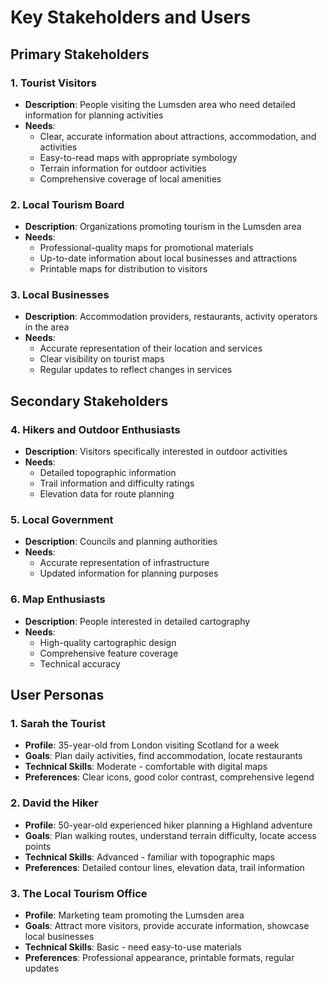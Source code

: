 # Key Stakeholders and Users

## Primary Stakeholders

### 1. Tourist Visitors
- **Description**: People visiting the Lumsden area who need detailed information for planning activities
- **Needs**: 
  - Clear, accurate information about attractions, accommodation, and activities
  - Easy-to-read maps with appropriate symbology
  - Terrain information for outdoor activities
  - Comprehensive coverage of local amenities

### 2. Local Tourism Board
- **Description**: Organizations promoting tourism in the Lumsden area
- **Needs**:
  - Professional-quality maps for promotional materials
  - Up-to-date information about local businesses and attractions
  - Printable maps for distribution to visitors

### 3. Local Businesses
- **Description**: Accommodation providers, restaurants, activity operators in the area
- **Needs**:
  - Accurate representation of their location and services
  - Clear visibility on tourist maps
  - Regular updates to reflect changes in services

## Secondary Stakeholders

### 4. Hikers and Outdoor Enthusiasts
- **Description**: Visitors specifically interested in outdoor activities
- **Needs**:
  - Detailed topographic information
  - Trail information and difficulty ratings
  - Elevation data for route planning

### 5. Local Government
- **Description**: Councils and planning authorities
- **Needs**:
  - Accurate representation of infrastructure
  - Updated information for planning purposes

### 6. Map Enthusiasts
- **Description**: People interested in detailed cartography
- **Needs**:
  - High-quality cartographic design
  - Comprehensive feature coverage
  - Technical accuracy

## User Personas

### 1. Sarah the Tourist
- **Profile**: 35-year-old from London visiting Scotland for a week
- **Goals**: Plan daily activities, find accommodation, locate restaurants
- **Technical Skills**: Moderate - comfortable with digital maps
- **Preferences**: Clear icons, good color contrast, comprehensive legend

### 2. David the Hiker
- **Profile**: 50-year-old experienced hiker planning a Highland adventure
- **Goals**: Plan walking routes, understand terrain difficulty, locate access points
- **Technical Skills**: Advanced - familiar with topographic maps
- **Preferences**: Detailed contour lines, elevation data, trail information

### 3. The Local Tourism Office
- **Profile**: Marketing team promoting the Lumsden area
- **Goals**: Attract more visitors, provide accurate information, showcase local businesses
- **Technical Skills**: Basic - need easy-to-use materials
- **Preferences**: Professional appearance, printable formats, regular updates